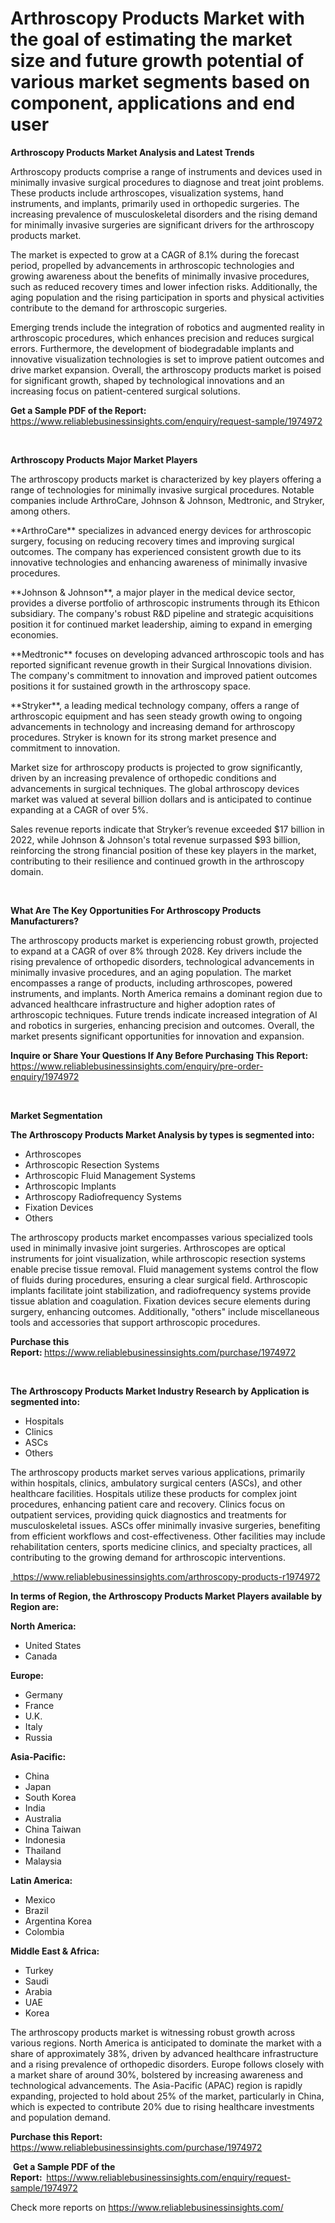<p><h1>Arthroscopy Products Market with the goal of estimating the market size and future growth potential of various market segments based on component, applications and end user</h1></p><p><strong>Arthroscopy Products Market Analysis and Latest Trends</strong></p>
<p><p>Arthroscopy products comprise a range of instruments and devices used in minimally invasive surgical procedures to diagnose and treat joint problems. These products include arthroscopes, visualization systems, hand instruments, and implants, primarily used in orthopedic surgeries. The increasing prevalence of musculoskeletal disorders and the rising demand for minimally invasive surgeries are significant drivers for the arthroscopy products market.</p><p>The market is expected to grow at a CAGR of 8.1% during the forecast period, propelled by advancements in arthroscopic technologies and growing awareness about the benefits of minimally invasive procedures, such as reduced recovery times and lower infection risks. Additionally, the aging population and the rising participation in sports and physical activities contribute to the demand for arthroscopic surgeries.</p><p>Emerging trends include the integration of robotics and augmented reality in arthroscopic procedures, which enhances precision and reduces surgical errors. Furthermore, the development of biodegradable implants and innovative visualization technologies is set to improve patient outcomes and drive market expansion. Overall, the arthroscopy products market is poised for significant growth, shaped by technological innovations and an increasing focus on patient-centered surgical solutions.</p></p>
<p><strong>Get a Sample PDF of the Report:&nbsp;</strong> <a href="https://www.reliablebusinessinsights.com/enquiry/request-sample/1974972?utm_campaign=2395&utm_medium=2&utm_source=Github&utm_content=ia&utm_term=04032025&utm_id=arthroscopy-products">https://www.reliablebusinessinsights.com/enquiry/request-sample/1974972</a></p>
<p>&nbsp;</p>
<p><strong>Arthroscopy Products Major Market Players</strong></p>
<p><p>The arthroscopy products market is characterized by key players offering a range of technologies for minimally invasive surgical procedures. Notable companies include ArthroCare, Johnson & Johnson, Medtronic, and Stryker, among others.</p><p>**ArthroCare** specializes in advanced energy devices for arthroscopic surgery, focusing on reducing recovery times and improving surgical outcomes. The company has experienced consistent growth due to its innovative technologies and enhancing awareness of minimally invasive procedures.</p><p>**Johnson & Johnson**, a major player in the medical device sector, provides a diverse portfolio of arthroscopic instruments through its Ethicon subsidiary. The company's robust R&D pipeline and strategic acquisitions position it for continued market leadership, aiming to expand in emerging economies.</p><p>**Medtronic** focuses on developing advanced arthroscopic tools and has reported significant revenue growth in their Surgical Innovations division. The company's commitment to innovation and improved patient outcomes positions it for sustained growth in the arthroscopy space.</p><p>**Stryker**, a leading medical technology company, offers a range of arthroscopic equipment and has seen steady growth owing to ongoing advancements in technology and increasing demand for arthroscopy procedures. Stryker is known for its strong market presence and commitment to innovation.</p><p>Market size for arthroscopy products is projected to grow significantly, driven by an increasing prevalence of orthopedic conditions and advancements in surgical techniques. The global arthroscopy devices market was valued at several billion dollars and is anticipated to continue expanding at a CAGR of over 5%.</p><p>Sales revenue reports indicate that Stryker’s revenue exceeded $17 billion in 2022, while Johnson & Johnson's total revenue surpassed $93 billion, reinforcing the strong financial position of these key players in the market, contributing to their resilience and continued growth in the arthroscopy domain.</p></p>
<p>&nbsp;</p>
<p><strong>What Are The Key Opportunities For Arthroscopy Products Manufacturers?</strong></p>
<p><p>The arthroscopy products market is experiencing robust growth, projected to expand at a CAGR of over 8% through 2028. Key drivers include the rising prevalence of orthopedic disorders, technological advancements in minimally invasive procedures, and an aging population. The market encompasses a range of products, including arthroscopes, powered instruments, and implants. North America remains a dominant region due to advanced healthcare infrastructure and higher adoption rates of arthroscopic techniques. Future trends indicate increased integration of AI and robotics in surgeries, enhancing precision and outcomes. Overall, the market presents significant opportunities for innovation and expansion.</p></p>
<p><strong>Inquire or Share Your Questions If Any Before Purchasing This Report:</strong> <a href="https://www.reliablebusinessinsights.com/enquiry/pre-order-enquiry/1974972?utm_campaign=2395&utm_medium=2&utm_source=Github&utm_content=ia&utm_term=04032025&utm_id=arthroscopy-products">https://www.reliablebusinessinsights.com/enquiry/pre-order-enquiry/1974972</a></p>
<p>&nbsp;</p>
<p><strong>Market Segmentation</strong></p>
<p><strong>The Arthroscopy Products Market Analysis by types is segmented into:</strong></p>
<p><ul><li>Arthroscopes</li><li>Arthroscopic Resection Systems</li><li>Arthroscopic Fluid Management Systems</li><li>Arthroscopic Implants</li><li>Arthroscopy Radiofrequency Systems</li><li>Fixation Devices</li><li>Others</li></ul></p>
<p><p>The arthroscopy products market encompasses various specialized tools used in minimally invasive joint surgeries. Arthroscopes are optical instruments for joint visualization, while arthroscopic resection systems enable precise tissue removal. Fluid management systems control the flow of fluids during procedures, ensuring a clear surgical field. Arthroscopic implants facilitate joint stabilization, and radiofrequency systems provide tissue ablation and coagulation. Fixation devices secure elements during surgery, enhancing outcomes. Additionally, "others" include miscellaneous tools and accessories that support arthroscopic procedures.</p></p>
<p><strong>Purchase this Report:&nbsp;</strong><a href="https://www.reliablebusinessinsights.com/purchase/1974972?utm_campaign=2395&utm_medium=2&utm_source=Github&utm_content=ia&utm_term=04032025&utm_id=arthroscopy-products">https://www.reliablebusinessinsights.com/purchase/1974972</a></p>
<p>&nbsp;</p>
<p><strong>The Arthroscopy Products Market Industry Research by Application is segmented into:</strong></p>
<p><ul><li>Hospitals</li><li>Clinics</li><li>ASCs</li><li>Others</li></ul></p>
<p><p>The arthroscopy products market serves various applications, primarily within hospitals, clinics, ambulatory surgical centers (ASCs), and other healthcare facilities. Hospitals utilize these products for complex joint procedures, enhancing patient care and recovery. Clinics focus on outpatient services, providing quick diagnostics and treatments for musculoskeletal issues. ASCs offer minimally invasive surgeries, benefiting from efficient workflows and cost-effectiveness. Other facilities may include rehabilitation centers, sports medicine clinics, and specialty practices, all contributing to the growing demand for arthroscopic interventions.</p></p>
<p><a href="https://www.reliablebusinessinsights.com/arthroscopy-products-r1974972?utm_campaign=2395&utm_medium=2&utm_source=Github&utm_content=ia&utm_term=04032025&utm_id=arthroscopy-products">&nbsp;https://www.reliablebusinessinsights.com/arthroscopy-products-r1974972</a></p>
<p><strong>In terms of Region, the Arthroscopy Products Market Players available by Region are:</strong></p>
<p>
    <p> <strong> North America: </strong>
        <ul>
            <li>United States</li>
            <li>Canada</li>
        </ul>
        </p> 
    <p> <strong> Europe: </strong>
        <ul>
            <li>Germany</li>
            <li>France</li>
            <li>U.K.</li>
            <li>Italy</li>
            <li>Russia</li>
        </ul>
        </p> 
    <p> <strong> Asia-Pacific: </strong>
        <ul>
            <li>China</li>
            <li>Japan</li>
            <li>South Korea</li>
            <li>India</li>
            <li>Australia</li>
            <li>China Taiwan</li>
            <li>Indonesia</li>
            <li>Thailand</li>
            <li>Malaysia</li>
        </ul>
        </p> 
    <p> <strong> Latin America: </strong>
        <ul>
            <li>Mexico</li>
            <li>Brazil</li>
            <li>Argentina Korea</li>
            <li>Colombia</li>
        </ul>
        </p> 
    <p> <strong> Middle East & Africa: </strong>
        <ul>
            <li>Turkey</li>
            <li>Saudi</li>
            <li>Arabia</li>
            <li>UAE</li>
            <li>Korea</li>
        </ul>
    </p>
    </p>
<p><p>The arthroscopy products market is witnessing robust growth across various regions. North America is anticipated to dominate the market with a share of approximately 38%, driven by advanced healthcare infrastructure and a rising prevalence of orthopedic disorders. Europe follows closely with a market share of around 30%, bolstered by increasing awareness and technological advancements. The Asia-Pacific (APAC) region is rapidly expanding, projected to hold about 25% of the market, particularly in China, which is expected to contribute 20% due to rising healthcare investments and population demand.</p></p>
<p><strong>Purchase this Report: </strong><a href="https://www.reliablebusinessinsights.com/purchase/1974972?utm_campaign=2395&utm_medium=2&utm_source=Github&utm_content=ia&utm_term=04032025&utm_id=arthroscopy-products">https://www.reliablebusinessinsights.com/purchase/1974972</a></p>
<p>&nbsp;<strong>Get a Sample PDF of the Report:&nbsp;&nbsp;</strong><a href="https://www.reliablebusinessinsights.com/enquiry/request-sample/1974972?utm_campaign=2395&utm_medium=2&utm_source=Github&utm_content=ia&utm_term=04032025&utm_id=arthroscopy-products">https://www.reliablebusinessinsights.com/enquiry/request-sample/1974972</a></p>
<p><strong></strong></p>
<p>Check more reports on <a href="https://www.reliablebusinessinsights.com/?utm_campaign=2395&utm_medium=2&utm_source=Github&utm_content=ia&utm_term=04032025&utm_id=arthroscopy-products">https://www.reliablebusinessinsights.com/</a></p>